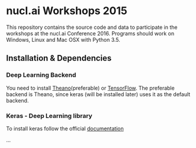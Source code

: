# nucl.ai Workshops 2015

This repository contains the source code and data to participate in the workshops at the nucl.ai Conference 2016.  Programs should work on Windows, Linux and Mac OSX with Python 3.5.

## Installation & Dependencies

### Deep Learning Backend 

You need to install [Theano](http://deeplearning.net/software/theano/install.html#install)(preferable) or [TensorFlow](https://www.tensorflow.org/versions/r0.9/get_started/os_setup.html#pip-installation). The preferable backend is Theano, since keras (will be installed later) uses it as the default backend.

### Keras - Deep Learning library 

To install keras follow the official [documentation](http://keras.io/#installation)

...
